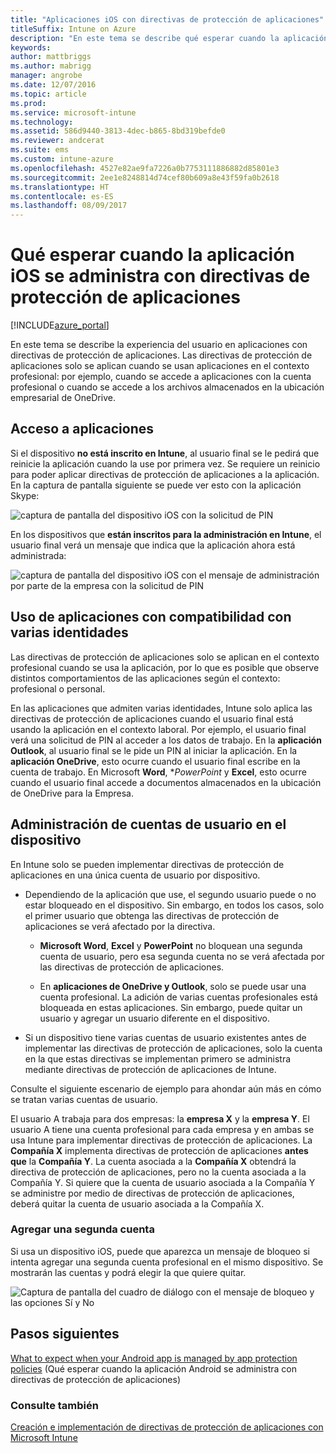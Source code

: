 ```yaml
---
title: "Aplicaciones iOS con directivas de protección de aplicaciones"
titleSuffix: Intune on Azure
description: "En este tema se describe qué esperar cuando la aplicación iOS está administrada por directivas de protección de aplicaciones."
keywords: 
author: mattbriggs
ms.author: mabrigg
manager: angrobe
ms.date: 12/07/2016
ms.topic: article
ms.prod: 
ms.service: microsoft-intune
ms.technology: 
ms.assetid: 586d9440-3813-4dec-b865-8bd319befde0
ms.reviewer: andcerat
ms.suite: ems
ms.custom: intune-azure
ms.openlocfilehash: 4527e82ae9fa7226a0b7753111886882d85801e3
ms.sourcegitcommit: 2ee1e8248814d74cef80b609a8e43f59fa0b2618
ms.translationtype: HT
ms.contentlocale: es-ES
ms.lasthandoff: 08/09/2017
---
```

# <a name="what-to-expect-when-your-ios-app-is-managed-by-app-protection-policies"></a>Qué esperar cuando la aplicación iOS se administra con directivas de protección de aplicaciones

[!INCLUDE[azure_portal](./includes/azure_portal.md)]

En este tema se describe la experiencia del usuario en aplicaciones con directivas de protección de aplicaciones. Las directivas de protección de aplicaciones solo se aplican cuando se usan aplicaciones en el contexto profesional: por ejemplo, cuando se accede a aplicaciones con la cuenta profesional o cuando se accede a los archivos almacenados en la ubicación empresarial de OneDrive.
##  <a name="accessing-apps"></a>Acceso a aplicaciones

Si el dispositivo **no está inscrito en Intune**, al usuario final se le pedirá que reinicie la aplicación cuando la use por primera vez.  Se requiere un reinicio para poder aplicar directivas de protección de aplicaciones a la aplicación. En la captura de pantalla siguiente se puede ver esto con la aplicación Skype:


![captura de pantalla del dispositivo iOS con la solicitud de PIN](./media/ios-pin-prompt.png)

En los dispositivos que **están inscritos para la administración en Intune**, el usuario final verá un mensaje que indica que la aplicación ahora está administrada:

![captura de pantalla del dispositivo iOS con el mensaje de administración por parte de la empresa con la solicitud de PIN](./media/ios-managed-devices-pin-prompt.png)

##  <a name="using-apps-with-multi-identity-support"></a>Uso de aplicaciones con compatibilidad con varias identidades

Las directivas de protección de aplicaciones solo se aplican en el contexto profesional cuando se usa la aplicación, por lo que es posible que observe distintos comportamientos de las aplicaciones según el contexto: profesional o personal.  

En las aplicaciones que admiten varias identidades, Intune solo aplica las directivas de protección de aplicaciones cuando el usuario final está usando la aplicación en el contexto laboral.  Por ejemplo, el usuario final verá una solicitud de PIN al acceder a los datos de trabajo.  En la **aplicación Outlook**, al usuario final se le pide un PIN al iniciar la aplicación. En la **aplicación OneDrive**, esto ocurre cuando el usuario final escribe en la cuenta de trabajo.  En Microsoft **Word**, **PowerPoint* y **Excel**, esto ocurre cuando el usuario final accede a documentos almacenados en la ubicación de OneDrive para la Empresa.
##  <a name="managing-user-accounts-on-the-device"></a>Administración de cuentas de usuario en el dispositivo

En Intune solo se pueden implementar directivas de protección de aplicaciones en una única cuenta de usuario por dispositivo.

* Dependiendo de la aplicación que use, el segundo usuario puede o no estar bloqueado en el dispositivo. Sin embargo, en todos los casos, solo el primer usuario que obtenga las directivas de protección de aplicaciones se verá afectado por la directiva.
  * **Microsoft Word**, **Excel** y **PowerPoint** no bloquean una segunda cuenta de usuario, pero esa segunda cuenta no se verá afectada por las directivas de protección de aplicaciones.  

  * En **aplicaciones de OneDrive y Outlook**, solo se puede usar una cuenta profesional.  La adición de varias cuentas profesionales está bloqueada en estas aplicaciones.  Sin embargo, puede quitar un usuario y agregar un usuario diferente en el dispositivo.

* Si un dispositivo tiene varias cuentas de usuario existentes antes de implementar las directivas de protección de aplicaciones, solo la cuenta en la que estas directivas se implementan primero se administra mediante directivas de protección de aplicaciones de Intune.


Consulte el siguiente escenario de ejemplo para ahondar aún más en cómo se tratan varias cuentas de usuario.

El usuario A trabaja para dos empresas: la **empresa X** y la **empresa Y**. El usuario A tiene una cuenta profesional para cada empresa y en ambas se usa Intune para implementar directivas de protección de aplicaciones. La **Compañía X** implementa directivas de protección de aplicaciones **antes que** la **Compañía Y**. La cuenta asociada a la **Compañía X** obtendrá la directiva de protección de aplicaciones, pero no la cuenta asociada a la Compañía Y. Si quiere que la cuenta de usuario asociada a la Compañía Y se administre por medio de directivas de protección de aplicaciones, deberá quitar la cuenta de usuario asociada a la Compañía X.
### <a name="adding-a-second-account"></a>Agregar una segunda cuenta

Si usa un dispositivo iOS, puede que aparezca un mensaje de bloqueo si intenta agregar una segunda cuenta profesional en el mismo dispositivo.  Se mostrarán las cuentas y podrá elegir la que quiere quitar.

![Captura de pantalla del cuadro de diálogo con el mensaje de bloqueo y las opciones Sí y No](./media/ios-switch-user.PNG)

## <a name="next-steps"></a>Pasos siguientes
[What to expect when your Android app is managed by app protection policies](app-protection-enabled-apps-android.md) (Qué esperar cuando la aplicación Android se administra con directivas de protección de aplicaciones)
### <a name="see-also"></a>Consulte también
[Creación e implementación de directivas de protección de aplicaciones con Microsoft Intune](app-protection-policies.md)

